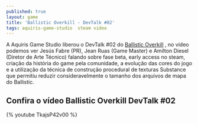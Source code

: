 ```yaml
---
published: true
layout: game
title: 'Ballistic Overkill - DevTalk #02'
tags: aquiris-game-studio  steam video
---
```

A Aquiris Game Studio liberou o DevTalk #02 do <a href="http://store.steampowered.com/app/296300/" target="_blank">Ballistic Overkill</a>
, no vídeo podemos ver Jesús Fabre (PR), Jean Ruas (Game Master) e Amilton Diesel (Diretor de Arte Técnico) falando sobre fase beta, early access no steam, criação da história do game pela comunidade, a evolução das cores do jogo e a utilização da técnica de construção procedural de texturas Substance que permitiu reduzir consideravelmente o tamanho dos arquivos de mapa do Ballistic.

## Confira o vídeo Ballistic Overkill DevTalk #02
{% youtube TkajsP42v00 %}
